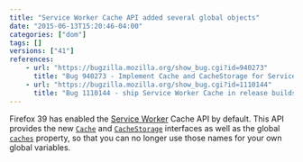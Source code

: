 ```yaml
---
title: "Service Worker Cache API added several global objects"
date: "2015-06-13T15:20:46-04:00"
categories: ["dom"]
tags: []
versions: ["41"]
references:
    - url: "https://bugzilla.mozilla.org/show_bug.cgi?id=940273"
      title: "Bug 940273 - Implement Cache and CacheStorage for ServiceWorkers"
    - url: "https://bugzilla.mozilla.org/show_bug.cgi?id=1110144"
      title: "Bug 1110144 - ship Service Worker Cache in release builds"
---
```

Firefox 39 has enabled the [Service Worker](https://developer.mozilla.org/docs/Web/API/ServiceWorker_API) Cache API by default. This API provides the new [`Cache`](https://developer.mozilla.org/docs/Web/API/Cache) and [`CacheStorage`](https://developer.mozilla.org/docs/Web/API/CacheStorage) interfaces as well as the global [`caches`](https://developer.mozilla.org/docs/Web/API/WorkerGlobalScope/caches) property, so that you can no longer use those names for your own global variables.
